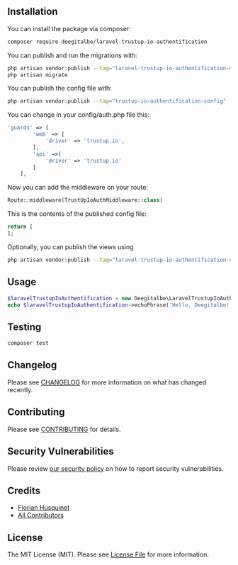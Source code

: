 ## Installation

You can install the package via composer:

```bash
composer require deegitalbe/laravel-trustup-io-authentification
```

You can publish and run the migrations with:

```bash
php artisan vendor:publish --tag="laravel-trustup-io-authentification-migrations"
php artisan migrate
```

You can publish the config file with:

```bash
php artisan vendor:publish --tag="trustup-io-authentification-config"
```

You can change in your config/auth.php file this:

```php
'guards' => [
        'web' => [
            'driver' => 'trustup.io',
        ],
        'api' =>[
            'driver' => 'trustup.io'
        ]
    ],
```

Now you can add the middleware on your route:

```php
Route::middleware(TrustUpIoAuthMiddleware::class)
```

This is the contents of the published config file:

```php
return [
];
```

Optionally, you can publish the views using

```bash
php artisan vendor:publish --tag="laravel-trustup-io-authentification-views"
```



## Usage

```php
$laravelTrustupIoAuthentification = new Deegitalbe\LaravelTrustupIoAuthentification();
echo $laravelTrustupIoAuthentification->echoPhrase('Hello, Deegitalbe!');
```

## Testing

```bash
composer test
```

## Changelog

Please see [CHANGELOG](CHANGELOG.md) for more information on what has changed recently.

## Contributing

Please see [CONTRIBUTING](https://github.com/spatie/.github/blob/main/CONTRIBUTING.md) for details.

## Security Vulnerabilities

Please review [our security policy](../../security/policy) on how to report security vulnerabilities.

## Credits

- [Florian Husquinet](https://github.com/deegitalbe)
- [All Contributors](../../contributors)

## License

The MIT License (MIT). Please see [License File](LICENSE.md) for more information.
